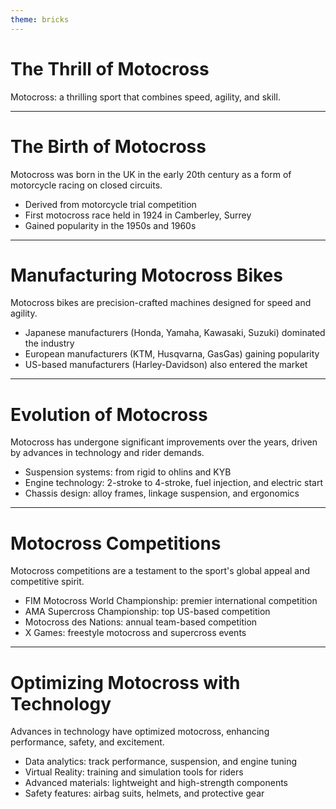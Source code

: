 ```yaml
---
theme: bricks
---
```


# The Thrill of Motocross

Motocross: a thrilling sport that combines speed, agility, and skill.

---

# The Birth of Motocross

Motocross was born in the UK in the early 20th century as a form of motorcycle racing on closed circuits.

* Derived from motorcycle trial competition
* First motocross race held in 1924 in Camberley, Surrey
* Gained popularity in the 1950s and 1960s

---

# Manufacturing Motocross Bikes

Motocross bikes are precision-crafted machines designed for speed and agility.

* Japanese manufacturers (Honda, Yamaha, Kawasaki, Suzuki) dominated the industry
* European manufacturers (KTM, Husqvarna, GasGas) gaining popularity
* US-based manufacturers (Harley-Davidson) also entered the market

---

# Evolution of Motocross

Motocross has undergone significant improvements over the years, driven by advances in technology and rider demands.

* Suspension systems: from rigid to ohlins and KYB
* Engine technology: 2-stroke to 4-stroke, fuel injection, and electric start
* Chassis design: alloy frames, linkage suspension, and ergonomics

---

# Motocross Competitions

Motocross competitions are a testament to the sport's global appeal and competitive spirit.

* FIM Motocross World Championship: premier international competition
* AMA Supercross Championship: top US-based competition
* Motocross des Nations: annual team-based competition
* X Games: freestyle motocross and supercross events

---

# Optimizing Motocross with Technology

Advances in technology have optimized motocross, enhancing performance, safety, and excitement.

* Data analytics: track performance, suspension, and engine tuning
* Virtual Reality: training and simulation tools for riders
* Advanced materials: lightweight and high-strength components
* Safety features: airbag suits, helmets, and protective gear